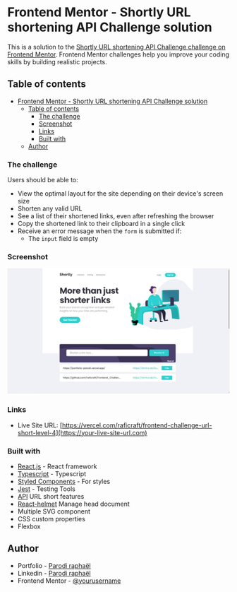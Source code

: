 # Frontend Mentor - Shortly URL shortening API Challenge solution

This is a solution to the [Shortly URL shortening API Challenge challenge on Frontend Mentor](https://www.frontendmentor.io/challenges/url-shortening-api-landing-page-2ce3ob-G). Frontend Mentor challenges help you improve your coding skills by building realistic projects. 

## Table of contents

- [Frontend Mentor - Shortly URL shortening API Challenge solution](#frontend-mentor---shortly-url-shortening-api-challenge-solution)
  - [Table of contents](#table-of-contents)
    - [The challenge](#the-challenge)
    - [Screenshot](#screenshot)
    - [Links](#links)
    - [Built with](#built-with)
  - [Author](#author)


### The challenge

Users should be able to:

- View the optimal layout for the site depending on their device's screen size
- Shorten any valid URL
- See a list of their shortened links, even after refreshing the browser
- Copy the shortened link to their clipboard in a single click
- Receive an error message when the `form` is submitted if:
  - The `input` field is empty

### Screenshot

![screenshort url_short](./public/assets/socialCard/socialCard.jpg)


### Links


- Live Site URL: [https://vercel.com/raficraft/frontend-challenge-url-short-level-4](https://your-live-site-url.com)


### Built with

- [React.js](https://fr.reactjs.org/) - React framework
- [Typescript](https://www.typescriptlang.org/) - Typescript
- [Styled Components](https://styled-components.com/) - For styles
- [Jest](https://jestjs.io/fr/) - Testing Tools
- [API](https://shrtco.de/) URL short features
- [React-helmet](https://www.npmjs.com/package/react-helmet) Manage head document
- Multiple SVG component
- CSS custom properties
- Flexbox

## Author

- Portfolio - [Parodi raphaël](https://frontend-challenge-url-short-level-4.vercel.app/)
- Linkedin - [Parodi raphaël](https://www.linkedin.com/in/%F0%9F%9A%80-raphael-parodi-a942ab1b0/)
- Frontend Mentor - [@yourusername](https://www.frontendmentor.io/profile/raficraft)



